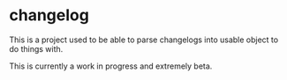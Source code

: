 # changelog

This is a project used to be able to parse changelogs into usable
object to do things with.

This is currently a work in progress and extremely beta.

